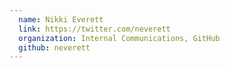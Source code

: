 ```yaml
---
  name: Nikki Everett
  link: https://twitter.com/neverett
  organization: Internal Communications, GitHub
  github: neverett
---
```

